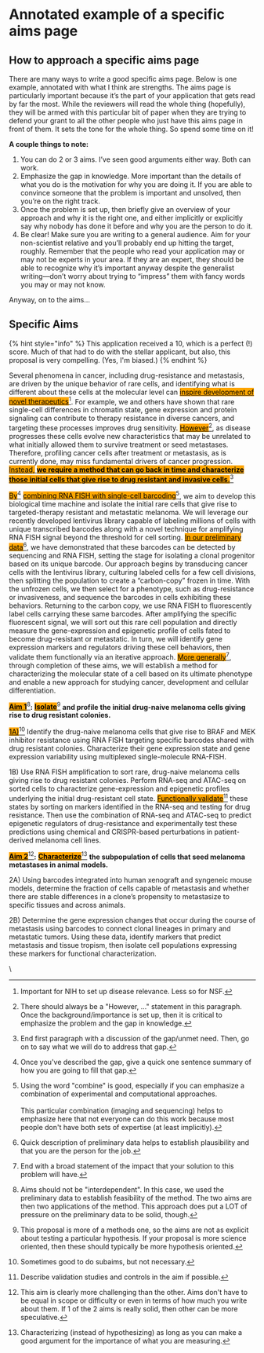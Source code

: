 # Annotated example of a specific aims page

## How to approach a specific aims page

There are many ways to write a good specific aims page. Below is one example, annotated with what I think are strengths. The aims page is particularly important because it’s the part of your application that gets read by far the most. While the reviewers will read the whole thing (hopefully), they will be armed with this particular bit of paper when they are trying to defend your grant to all the other people who just have this aims page in front of them. It sets the tone for the whole thing. So spend some time on it!

**A couple things to note:**

1. You can do 2 or 3 aims. I’ve seen good arguments either way. Both can work.
2. Emphasize the gap in knowledge. More important than the details of what you do is the motivation for why you are doing it. If you are able to convince someone that the problem is important and unsolved, then you’re on the right track.
3. Once the problem is set up, then briefly give an overview of your approach and why it is the right one, and either implicitly or explicitly say why nobody has done it before and why you are the person to do it.
4. Be clear! Make sure you are writing to a general audience. Aim for your non-scientist relative and you’ll probably end up hitting the target, roughly. Remember that the people who read your application may or may not be experts in your area. If they are an expert, they should be able to recognize why it’s important anyway despite the generalist writing—don’t worry about trying to “impress” them with fancy words you may or may not know.

Anyway, on to the aims…

## Specific Aims

{% hint style="info" %}
This application received a 10, which is a perfect (!) score. Much of that had to do with the stellar applicant, but also, this proposal is very compelling. (Yes, I'm biased.)
{% endhint %}

Several phenomena in cancer, including drug-resistance and metastasis, are driven by the unique behavior of rare cells, and identifying what is different about these cells at the molecular level can [<mark style="background-color:orange;">inspire development of novel therapeutics</mark>](#user-content-fn-1)[^1]. For example, we and others have shown that rare single-cell differences in chromatin state, gene expression and protein signaling can contribute to therapy resistance in diverse cancers, and targeting these processes improves drug sensitivity. [<mark style="background-color:orange;">However</mark>](#user-content-fn-2)[^2], as disease progresses these cells evolve new characteristics that may be unrelated to what initially allowed them to survive treatment or seed metastases. Therefore, profiling cancer cells after treatment or metastasis, as is currently done, may miss fundamental drivers of cancer progression. [<mark style="background-color:orange;">Instead,</mark> <mark style="background-color:orange;"></mark><mark style="background-color:orange;">**we require a method that can go back in time and characterize those initial cells that give rise to drug resistant and invasive cells.**</mark>](#user-content-fn-3)[^3]

[<mark style="background-color:orange;">By</mark>](#user-content-fn-4)[^4] [<mark style="background-color:orange;">combining RNA FISH with single-cell barcoding</mark>](#user-content-fn-5)[^5], we aim to develop this biological time machine and isolate the initial rare cells that give rise to targeted-therapy resistant and metastatic melanoma. We will leverage our recently developed lentivirus library capable of labeling millions of cells with unique transcribed barcodes along with a novel technique for amplifying RNA FISH signal beyond the threshold for cell sorting. [<mark style="background-color:orange;">In our preliminary data</mark>](#user-content-fn-6)[^6], we have demonstrated that these barcodes can be detected by sequencing and RNA FISH, setting the stage for isolating a clonal progenitor based on its unique barcode. Our approach begins by transducing cancer cells with the lentivirus library, culturing labeled cells for a few cell divisions, then splitting the population to create a “carbon-copy” frozen in time. With the unfrozen cells, we then select for a phenotype, such as drug-resistance or invasiveness, and sequence the barcodes in cells exhibiting these behaviors. Returning to the carbon copy, we use RNA FISH to fluorescently label cells carrying these same barcodes. After amplifying the specific fluorescent signal, we will sort out this rare cell population and directly measure the gene-expression and epigenetic profile of cells fated to become drug-resistant or metastatic. In turn, we will identify gene expression markers and regulators driving these cell behaviors, then validate them functionally via an iterative approach. [<mark style="background-color:orange;">More generally</mark>](#user-content-fn-7)[^7], through completion of these aims, we will establish a method for characterizing the molecular state of a cell based on its ultimate phenotype and enable a new approach for studying cancer, development and cellular differentiation.&#x20;

[<mark style="background-color:orange;">**Aim 1**</mark>](#user-content-fn-8)[^8]**:** [<mark style="background-color:orange;">**Isolate**</mark>](#user-content-fn-9)[^9] **and profile the initial drug-naive melanoma cells giving rise to drug resistant colonies.**

[<mark style="background-color:orange;">1A)</mark>](#user-content-fn-10)[^10] Identify the drug-naive melanoma cells that give rise to BRAF and MEK inhibitor resistance using RNA FISH targeting specific barcodes shared with drug resistant colonies. Characterize their gene expression state and gene expression variability using multiplexed single-molecule RNA-FISH.

1B) Use RNA FISH amplification to sort rare, drug-naive melanoma cells giving rise to drug resistant colonies. Perform RNA-seq and ATAC-seq on sorted cells to characterize gene-expression and epigenetic profiles underlying the initial drug-resistant cell state. [<mark style="background-color:orange;">Functionally validate</mark>](#user-content-fn-11)[^11] these states by sorting on markers identified in the RNA-seq and testing for drug resistance. Then use the combination of RNA-seq and ATAC-seq to predict epigenetic regulators of drug-resistance and experimentally test these predictions using chemical and CRISPR-based perturbations in patient-derived melanoma cell lines.&#x20;

[<mark style="background-color:orange;">**Aim 2**</mark>](#user-content-fn-12)[^12]**:** [<mark style="background-color:orange;">**Characterize**</mark>](#user-content-fn-13)[^13] **the subpopulation of cells that seed melanoma metastases in animal models.**&#x20;

2A) Using barcodes integrated into human xenograft and syngeneic mouse models, determine the fraction of cells capable of metastasis and whether there are stable differences in a clone’s propensity to metastasize to specific tissues and across animals. &#x20;

2B) Determine the gene expression changes that occur during the course of metastasis using barcodes to connect clonal lineages in primary and metastatic tumors. Using these data, identify markers that predict metastasis and tissue tropism, then isolate cell populations expressing these markers for functional characterization. &#x20;

\


[^1]: Important for NIH to set up disease relevance. Less so for NSF.

[^2]: There should always be a "However, …" statement in this paragraph. Once the background/importance is set up, then it is critical to emphasize the problem and the gap in knowledge.

[^3]: End first paragraph with a discussion of the gap/unmet need. Then, go on to say what we will do to address that gap.

[^4]: Once you've described the gap, give a quick one sentence summary of how you are going to fill that gap.

[^5]: Using the word "combine" is good, especially if you can emphasize a combination of experimental and computational approaches.\
    \
    This particular combination (imaging and sequencing) helps to emphasize here that not everyone can do this work because most people don't have both sets of expertise (at least implicitly).

[^6]: Quick description of preliminary data helps to establish plausibility and that you are the person for the job.

[^7]: End with a broad statement of the impact that your solution to this problem will have.

[^8]: Aims should not be "interdependent". In this case, we used the preliminary data to establish feasibility of the method. The two aims are then two applications of the method. This approach does put a LOT of pressure on the preliminary data to be solid, though.

[^9]: This proposal is more of a methods one, so the aims are not as explicit about testing a particular hypothesis. If your proposal is more science oriented, then these should typically be more hypothesis oriented.

[^10]: Sometimes good to do subaims, but not necessary.

[^11]: Describe validation studies and controls in the aim if possible.

[^12]: This aim is clearly more challenging than the other. Aims don't have to be equal in scope or difficulty or even in terms of how much you write about them. If 1 of the 2 aims is really solid, then other can be more speculative.

[^13]: Characterizing (instead of hypothesizing) as long as you can make a good argument for the importance of what you are measuring.
